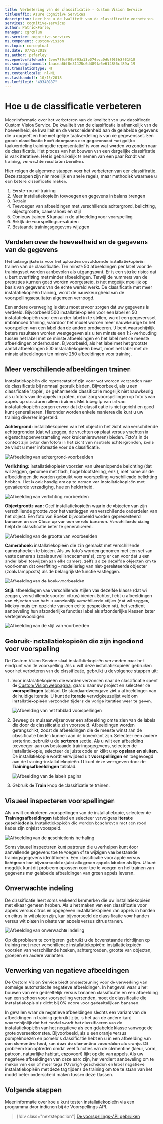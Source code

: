 ```yaml
---
title: Verbetering van de classificatie - Custom Vision Service
titlesuffix: Azure Cognitive Services
description: Leer hoe u de kwaliteit van de classificatie verbeteren.
services: cognitive-services
author: PatrickFarley
manager: cgronlun
ms.service: cognitive-services
ms.component: custom-vision
ms.topic: conceptual
ms.date: 07/05/2018
ms.author: pafarley
ms.openlocfilehash: 2bee7f0af98bf03a13e376dea9dbf083b3f61815
ms.sourcegitcommit: 1aacea6bf8e31128c6d489fa6e614856cf89af19
ms.translationtype: MT
ms.contentlocale: nl-NL
ms.lasthandoff: 10/16/2018
ms.locfileid: "49340287"
---
```

# <a name="how-to-improve-your-classifier"></a>Hoe u de classificatie verbeteren

Meer informatie over het verbeteren van de kwaliteit van uw classificatie Custom Vision Service. De kwaliteit van de classificatie is afhankelijk van de hoeveelheid, de kwaliteit en de verscheidenheid aan de gelabelde gegevens die u opgeeft en hoe met gelijke taakverdeling is van de gegevensset. Een goede classificatie heeft doorgaans een gegevensset met gelijke taakverdeling training die representatief is voor wat worden verzonden naar de classificatie. Het proces van het bouwen van een dergelijke classificatie is vaak iteratieve. Het is gebruikelijk te nemen van een paar Rondt van training, verwachte resultaten bereiken.

Hier volgen de algemene stappen voor het verbeteren van een classificatie. Deze stappen zijn niet moeilijk en snelle regels, maar methodiek waarmee u een betere classificatie maken.

1. Eerste-round-training
1. Meer installatiekopieën toevoegen en gegevens in balans brengen
1. Retrain
1. Toevoegen van afbeeldingen met verschillende achtergrond, belichting, objectgrootte, camerahoek en stijl
1. Opnieuw trainen & kanaal in de afbeelding voor voorspelling
1. Bekijk de voorspellingsresultaten
1. Bestaande trainingsgegevens wijzigen

## <a name="data-quantity-and-data-balance"></a>Verdelen over de hoeveelheid en de gegevens van de gegevens

Het belangrijkste is voor het uploaden onvoldoende installatiekopieën trainen van de classificatie. Ten minste 50 afbeeldingen per label voor de trainingsset worden aanbevolen als uitgangspunt. Er is een sterke risico dat u bent overfitting met minder afbeeldingen. Terwijl de nummers van de prestaties kunnen goed worden voorgesteld, is het mogelijk moeilijk op basis van gegevens van de echte wereld werkt. De classificatie met meer installatiekopieën training, wordt de nauwkeurigheid van de voorspellingsresultaten algemeen verhoogd.

Een andere overweging is dat u moet ervoor zorgen dat uw gegevens is verdeeld. Bijvoorbeeld 500 installatiekopieën voor een label en 50 installatiekopieën voor een ander label in te stellen, wordt een gegevensset imbalanced training, waardoor het model worden meer nauwkeurige bij het voorspellen van een label dan de andere produceren. U bent waarschijnlijk betere resultaten worden weergegeven als u ten minste een 1:2-verhouding tussen het label met de minste afbeeldingen en het label met de meeste afbeeldingen onderhouden. Bijvoorbeeld, als het label met het grootste aantal afbeeldingen 500 installatiekopieën bevat, moet het label met de minste afbeeldingen ten minste 250 afbeeldingen voor training.

## <a name="train-more-diverse-images"></a>Meer verschillende afbeeldingen trainen

Installatiekopieën die representatief zijn voor wat worden verzonden naar de classificatie bij normaal gebruik bieden. Bijvoorbeeld, als u een classificatie 'apple', de gehanteerde classificatie mogelijk niet nauwkeurig als u foto's van de appels in platen, maar zorg voorspellingen op foto's van appels op structuren alleen trainen. Met inbegrip van tal van installatiekopieën zorgen ervoor dat de classificatie is niet gericht en goed kunt generaliseren. Hieronder worden enkele manieren die kunt u uw training diverser ingesteld:

__Achtergrond:__ installatiekopieën van het object in het zicht van verschillende achtergronden (dat wil zeggen, de vruchten op plaat versus vruchten in eigenschappenverzameling voor kruidenierswaren) bieden. Foto's in de context zijn beter dan foto's in het zicht van neutrale achtergronden, zoals ze vindt u meer informatie voor de classificatie.

![Afbeelding van achtergrond-voorbeelden](./media/getting-started-improving-your-classifier/background.png)

__Verlichting:__ installatiekopieën voorzien van uiteenlopende belichting (dat wil zeggen, genomen met flash, hoge blootstelling, enz.), met name als de afbeeldingen die worden gebruikt voor voorspelling verschillende belichting hebben. Het is ook handig om op te nemen van installatiekopieën met gevarieerde verzadiging, hue en helderheid.

![Afbeelding van verlichting voorbeelden](./media/getting-started-improving-your-classifier/lighting.png)

__Objectgrootte van:__ Geef installatiekopieën waarin de objecten van zijn verschillende grootte voor het vastleggen van verschillende onderdelen van het object. Een foto van Boeket bijvoorbeeld worden gepresenteerd bananen en een Close-up van een enkele bananen. Verschillende sizing helpt de classificatie beter te generaliseren.

![Afbeelding van de grootte van voorbeelden](./media/getting-started-improving-your-classifier/size.png)

__Camerahoek:__ installatiekopieën die zijn gemaakt met verschillende camerahoeken te bieden. Als uw foto's worden genomen met een set van vaste camera's (zoals surveillancecamera's), zorg er dan voor dat u een ander label toewijzen aan elke camera, zelfs als ze dezelfde objecten om te voorkomen dat overfitting - modellering van niet-gerelateerde objecten (zoals lampposts) als de belangrijkste functie vastleggen.

![Afbeelding van de hoek-voorbeelden](./media/getting-started-improving-your-classifier/angle.png)

__Stijl:__ afbeeldingen van verschillende stijlen van dezelfde klasse (dat wil zeggen, verschillende soorten citrus) bieden. Echter, hebt u afbeeldingen van objecten van hebt u aanzienlijk verschillende stijlen (dat wil zeggen, Mickey muis ten opzichte van een echte gesprekken rat), het verdient aanbeveling hun afzonderlijke functies label als afzonderlijke klassen beter vertegenwoordigen.

![Afbeelding van de stijl van voorbeelden](./media/getting-started-improving-your-classifier/style.png)

## <a name="use-images-submitted-for-prediction"></a>Gebruik-installatiekopieën die zijn ingediend voor voorspelling

De Custom Vision Service slaat installatiekopieën verzonden naar het eindpunt van de voorspelling. Als u wilt deze installatiekopieën gebruiken voor het verbeteren van de classificatie, gebruikt u de volgende stappen uit:

1. Voor installatiekopieën die worden verzonden naar de classificatie opent de [Custom Vision webpagina](https://customvision.ai), gaat u naar uw project en selecteer de __voorspellingen__ tabblad. De standaardweergave ziet u afbeeldingen van de huidige iteratie. U kunt de __iteratie__ vervolgkeuzelijst veld om installatiekopieën verzonden tijdens de vorige iteraties weer te geven.

    ![Afbeelding van het tabblad voorspellingen](./media/getting-started-improving-your-classifier/predictions.png)

2. Beweeg de muisaanwijzer over een afbeelding om te zien van de labels die door de classificatie zijn voorspeld. Afbeeldingen worden gerangschikt, zodat de afbeeldingen die de meeste winst aan de classificatie bieden kunnen aan de bovenkant zijn. Selecteer een andere sortering, gebruikt u de __sorteren__ sectie. Als u wilt een afbeelding toevoegen aan uw bestaande trainingsgegevens, selecteer de installatiekopie, selecteer de juiste code en klikt u op __opslaan en sluiten__. De installatiekopie wordt verwijderd uit __voorspellingen__ en toegevoegd aan de training-installatiekopieën. U kunt deze weergeven door de __Trainingsafbeeldingen__ tabblad.

    ![Afbeelding van de labels pagina](./media/getting-started-improving-your-classifier/tag.png)

3. Gebruik de __Train__ knop de classificatie te trainen.

## <a name="visually-inspect-predictions"></a>Visueel inspecteren voorspellingen

Als u wilt controleren voorspellingen van de installatiekopie, selecteer de __Trainingsafbeeldingen__ tabblad en selecteer vervolgens __iteratie geschiedenis__. Installatiekopieën die worden beschreven met een rood kader zijn onjuist voorspeld.

![Afbeelding van de geschiedenis herhaling](./media/getting-started-improving-your-classifier/iteration.png)

Soms visueel inspecteren kunt patronen die u verhelpen kunt door aanvullende gegevens toe te voegen of te wijzigen van bestaande trainingsgegevens identificeren. Een classificatie voor apple versus lichtgroen kan bijvoorbeeld onjuist alle groen appels labelen als lijm. U kunt mogelijk kunt dit probleem oplossen door toe te voegen en het trainen van gegevens met gelabelde afbeeldingen van groen appels leveren.

## <a name="unexpected-classification"></a>Onverwachte indeling

De classificatie leert soms verkeerd kenmerken die uw installatiekopieën met elkaar gemeen hebben. Als u het maken van een classificatie voor appels versus citrus en opgegeven installatiekopieën van appels in handen en citrus in wit platen zijn, kan bijvoorbeeld de classificatie voor handen versus wit platen in plaats van appels versus citrus trainen.

![Afbeelding van onverwachte indeling](./media/getting-started-improving-your-classifier/unexpected.png)

Op dit probleem te corrigeren, gebruikt u de bovenstaande richtlijnen op training met meer verschillende installatiekopieën: installatiekopieën voorzien van verschillende hoeken, achtergronden, grootte van objecten, groepen en andere varianten.

## <a name="negative-image-handling"></a>Verwerking van negatieve afbeeldingen

De Custom Vision Service biedt ondersteuning voor de verwerking van sommige automatische negatieve afbeeldingen. In het geval waar u het bouwen van een gedeeltelijk versus bananen classificatie en een afbeelding van een schoen voor voorspelling verzenden, moet de classificatie die installatiekopie als dicht bij 0% score voor gedeeltelijk en bananen.

In gevallen waar de negatieve afbeeldingen slechts een variant van de afbeeldingen in training gebruikt zijn, is het aan de andere kant waarschijnlijk dat het model wordt het classificeren van de installatiekopieën van het negatieve als een gelabelde klasse vanwege de grote overeenkomsten. Bijvoorbeeld, als u een oranje versus pompelmoezen en pomelo's classificatie hebt en u in een afbeelding van een clementine feed, kan deze de clementine beoordelen als oranje. Dit probleem kan optreden omdat veel functies van de clementine (kleur, vorm, patroon, natuurlijke habitat, enzovoort) lijkt op die van appels.  Als uw negatieve afbeeldingen van deze aard zijn, het verdient aanbeveling om te maken van een of meer tags ('Overig') gescheiden en label negatieve installatiekopieën met deze tag tijdens de training om toe te staan van het model beter onderscheid maken tussen deze klassen.

## <a name="next-steps"></a>Volgende stappen

Meer informatie over hoe u kunt testen installatiekopieën via een programma door indienen bij de Voorspellings-API.

> [!div class="nextstepaction"]
[De voorspellings-API gebruiken](use-prediction-api.md)
